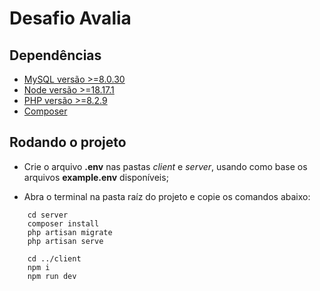 # Desafio Avalia

## Dependências

- [MySQL versão >=8.0.30](https://downloads.mysql.com/archives/installer/)
- [Node versão >=18.17.1](https://nodejs.org/pt-br/download)
- [PHP versão >=8.2.9](https://www.php.net/downloads.php)
- [Composer](https://getcomposer.org/download/)

## Rodando o projeto

- Crie o arquivo **.env** nas pastas _client_ e _server_, usando como base os arquivos **example.env** disponíveis;

- Abra o terminal na pasta raíz do projeto e copie os comandos abaixo:

```
    cd server
    composer install
    php artisan migrate
    php artisan serve

    cd ../client
    npm i
    npm run dev

```
